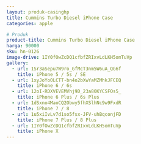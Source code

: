 ```yaml
---
layout: produk-casinghp
title: Cummins Turbo Diesel iPhone Case
categories: apple

# Produk
product-title: Cummins Turbo Diesel iPhone Case
harga: 90000
sku: hn-0126
image-drive: 1IY0fOwZcDQ1cfbfZRIxvLdLKH5omTuVp
gallery:
  - url: 1Sr3aSepu7W9ro_GfMcT3nm5W6uA_QG6f
    title: iPhone 5 / 5s / SE
  - url: 1xyJoYo0LCTT-bn4o2bXwYaMZMhkJFCEQ
    title: iPhone 6 / 6s
  - url: 12oI-RDXVEVEMVhj9D_23a80KYCSFOs5_
    title: iPhone 6 Plus / 6s Plus
  - url: 1dSxno4MaoCQ2Obwy5fhXSlhNc9w9FxdR
    title: iPhone 7 / 8
  - url: 1u5xiIvLv7d1so5fsx-JFV-uhBqconjFD
    title: iPhone 7 Plus / 8 Plus
  - url: 1IY0fOwZcDQ1cfbfZRIxvLdLKH5omTuVp
    title: iPhone X
---
```

